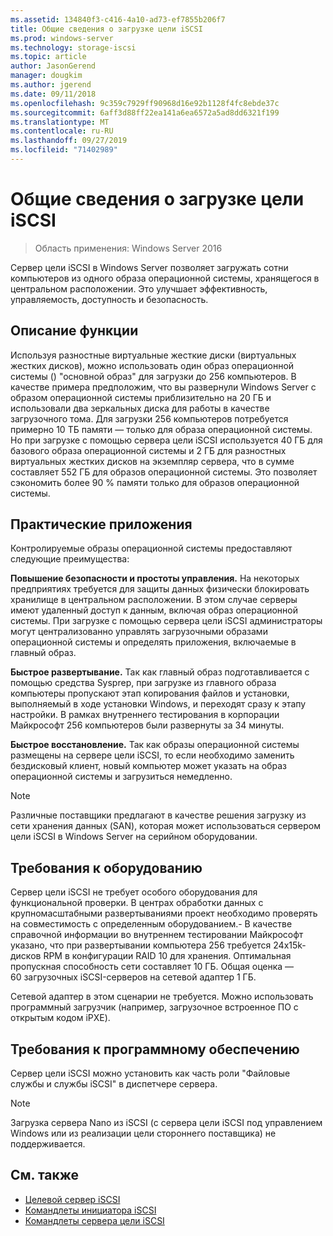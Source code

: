 ```yaml
---
ms.assetid: 134840f3-c416-4a10-ad73-ef7855b206f7
title: Общие сведения о загрузке цели iSCSI
ms.prod: windows-server
ms.technology: storage-iscsi
ms.topic: article
author: JasonGerend
manager: dougkim
ms.author: jgerend
ms.date: 09/11/2018
ms.openlocfilehash: 9c359c7929ff90968d16e92b1128f4fc8ebde37c
ms.sourcegitcommit: 6aff3d88ff22ea141a6ea6572a5ad8dd6321f199
ms.translationtype: MT
ms.contentlocale: ru-RU
ms.lasthandoff: 09/27/2019
ms.locfileid: "71402989"
---
```

# <a name="iscsi-target-boot-overview"></a>Общие сведения о загрузке цели iSCSI

> Область применения: Windows Server 2016

Сервер цели iSCSI в Windows Server позволяет загружать сотни компьютеров из одного образа операционной системы, хранящегося в центральном расположении. Это улучшает эффективность, управляемость, доступность и безопасность.  
  
## <a name="BKMK_OVER"></a>Описание функции  
Используя разностные виртуальные жесткие диски \(виртуальных жестких дисков\), можно использовать один образ операционной системы \(\) "основной образ" для загрузки до 256 компьютеров. В качестве примера предположим, что вы развернули Windows Server с образом операционной системы приблизительно на 20 ГБ и использовали два зеркальных диска для работы в качестве загрузочного тома. Для загрузки 256 компьютеров потребуется примерно 10 ТБ памяти — только для образа операционной системы. Но при загрузке с помощью сервера цели iSCSI используется 40 ГБ для базового образа операционной системы и 2 ГБ для разностных виртуальных жестких дисков на экземпляр сервера, что в сумме составляет 552 ГБ для образов операционной системы. Это позволяет сэкономить более 90 % памяти только для образов операционной системы.  
  
## <a name="BKMK_APP"></a>Практические приложения  
Контролируемые образы операционной системы предоставляют следующие преимущества:  
  
**Повышение безопасности и простоты управления.** На некоторых предприятиях требуется для защиты данных физически блокировать хранилище в центральном расположении. В этом случае серверы имеют удаленный доступ к данным, включая образ операционной системы. При загрузке с помощью сервера цели iSCSI администраторы могут централизованно управлять загрузочными образами операционной системы и определять приложения, включаемые в главный образ.  
  
**Быстрое развертывание.** Так как главный образ подготавливается с помощью средства Sysprep, при загрузке из главного образа компьютеры пропускают этап копирования файлов и установки, выполняемый в ходе установки Windows, и переходят сразу к этапу настройки. В рамках внутреннего тестирования в корпорации Майкрософт 256 компьютеров были развернуты за 34 минуты.  
  
**Быстрое восстановление.** Так как образы операционной системы размещены на сервере цели iSCSI, то если необходимо заменить бездисковый клиент, новый компьютер может указать на образ операционной системы и загрузиться немедленно.  
  
> [!NOTE]  
> Различные поставщики предлагают в качестве решения загрузку из сети хранения данных \(SAN\), которая может использоваться сервером цели iSCSI в Windows Server на серийном оборудовании.  
  
## <a name="BKMK_HARD"></a>Требования к оборудованию  
Сервер цели iSCSI не требует особого оборудования для функциональной проверки. В центрах обработки данных с крупномасштабными развертываниями проект необходимо проверять на совместимость с определенным оборудованием.\- В качестве справочной информации во внутреннем тестировании Майкрософт указано, что при развертывании компьютера 256 требуется 24x15k\-дисков RPM в конфигурации RAID 10 для хранения. Оптимальная пропускная способность сети составляет 10 ГБ. Общая оценка — 60 загрузочных iSCSI-серверов на сетевой адаптер 1 ГБ.  
  
Сетевой адаптер в этом сценарии не требуется. Можно использовать программный загрузчик \(например, загрузочное встроенное ПО с открытым кодом iPXE\).  
  
## <a name="BKMK_SOFT"></a>Требования к программному обеспечению  
Сервер цели iSCSI можно установить как часть роли "Файловые службы и службы iSCSI" в диспетчере сервера.

> [!NOTE]
> Загрузка сервера Nano из iSCSI (с сервера цели iSCSI под управлением Windows или из реализации цели стороннего поставщика) не поддерживается.

## <a name="see-also"></a>См. также
* [Целевой сервер iSCSI](https://technet.microsoft.com/library/hh848272(v=ws.11).aspx)
* [Командлеты инициатора iSCSI](https://technet.microsoft.com/library/hh826099(v=wps.640).aspx)
* [Командлеты сервера цели iSCSI](https://technet.microsoft.com/library/jj612803(v=wps.630).aspx)